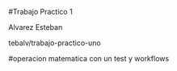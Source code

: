 #Trabajo Practico 1

Alvarez Esteban

tebalv/trabajo-practico-uno

#operacion matematica con un test y workflows